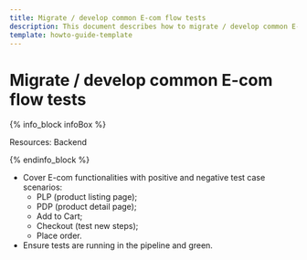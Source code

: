```yaml
---
title: Migrate / develop common E-com flow tests
description: This document describes how to migrate / develop common E-com flow tests.
template: howto-guide-template
---
```


# Migrate / develop common E-com flow tests

{% info_block infoBox %}

Resources: Backend

{% endinfo_block %}

* Cover E-com functionalities with positive and negative test case scenarios:
    * PLP (product listing page);
    * PDP (product detail page);
    * Add to Cart;
    * Checkout (test new steps);
    * Place order.
* Ensure tests are running in the pipeline and green.
